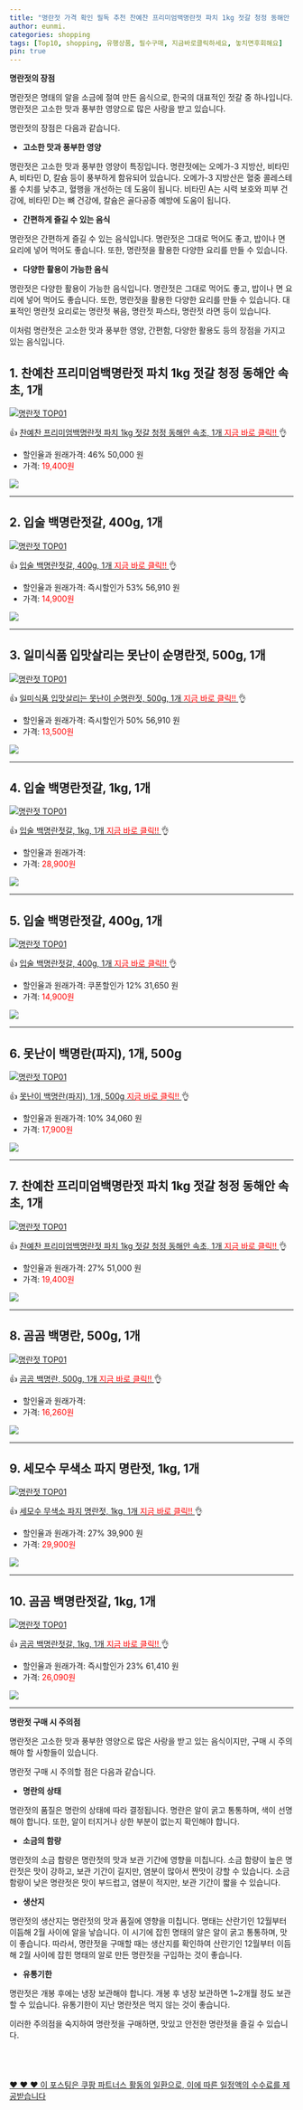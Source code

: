 ```yaml
---
title: "명란젓 가격 확인 필독 추천 찬예찬 프리미엄백명란젓 파치 1kg 젓갈 청정 동해안 속초, 1개 비교 장점 구매가이드"
author: eunmi.
categories: shopping
tags: [Top10, shopping, 유행상품, 필수구매, 지금바로클릭하세요, 놓치면후회해요]
pin: true
---
```

**명란젓의 장점**

명란젓은 명태의 알을 소금에 절여 만든 음식으로, 한국의 대표적인 젓갈 중 하나입니다. 명란젓은 고소한 맛과 풍부한 영양으로 많은 사랑을 받고 있습니다.

명란젓의 장점은 다음과 같습니다.

* **고소한 맛과 풍부한 영양**

명란젓은 고소한 맛과 풍부한 영양이 특징입니다. 명란젓에는 오메가-3 지방산, 비타민 A, 비타민 D, 칼슘 등이 풍부하게 함유되어 있습니다. 오메가-3 지방산은 혈중 콜레스테롤 수치를 낮추고, 혈행을 개선하는 데 도움이 됩니다. 비타민 A는 시력 보호와 피부 건강에, 비타민 D는 뼈 건강에, 칼슘은 골다공증 예방에 도움이 됩니다.

* **간편하게 즐길 수 있는 음식**

명란젓은 간편하게 즐길 수 있는 음식입니다. 명란젓은 그대로 먹어도 좋고, 밥이나 면 요리에 넣어 먹어도 좋습니다. 또한, 명란젓을 활용한 다양한 요리를 만들 수 있습니다.

* **다양한 활용이 가능한 음식**

명란젓은 다양한 활용이 가능한 음식입니다. 명란젓은 그대로 먹어도 좋고, 밥이나 면 요리에 넣어 먹어도 좋습니다. 또한, 명란젓을 활용한 다양한 요리를 만들 수 있습니다. 대표적인 명란젓 요리로는 명란젓 볶음, 명란젓 파스타, 명란젓 라면 등이 있습니다.

이처럼 명란젓은 고소한 맛과 풍부한 영양, 간편함, 다양한 활용도 등의 장점을 가지고 있는 음식입니다.

   

## 1. 찬예찬 프리미엄백명란젓 파치 1kg 젓갈 청정 동해안 속초, 1개

[![명란젓 TOP01](https://thumbnail8.coupangcdn.com/thumbnails/remote/230x230ex/image/vendor_inventory/d73c/b9aa8d0b316cf198d41f9d1d63966c13856a8bd87c0567a67c587fa86fc6.jpg)](https://link.coupang.com/re/AFFSDP?lptag=AF3617701&subid=GithubCoopas&pageKey=6773230270&traceid=V0-153&itemId=15909150556&vendorItemId=70866325724)


👍 [찬예찬 프리미엄백명란젓 파치 1kg 젓갈 청정 동해안 속초, 1개 <font color=red> 지금 바로 클릭!! </font> ](https://link.coupang.com/re/AFFSDP?lptag=AF3617701&subid=GithubCoopas&pageKey=6773230270&traceid=V0-153&itemId=15909150556&vendorItemId=70866325724) 👌 


- 할인율과 원래가격: 46%  50,000   원
- 가격: <span style='color:red'>19,400원</span>

[![](/discount_price.png)](https://link.coupang.com/re/AFFSDP?lptag=AF3617701&subid=GithubCoopas&pageKey=6773230270&traceid=V0-153&itemId=15909150556&vendorItemId=70866325724)

---


   

## 2. 입술 백명란젓갈, 400g, 1개

[![명란젓 TOP01](https://thumbnail8.coupangcdn.com/thumbnails/remote/230x230ex/image/retail/images/2021/07/01/14/9/bd47cc16-0739-4b71-b787-ff409cedf8ad.jpg)](https://link.coupang.com/re/AFFSDP?lptag=AF3617701&subid=GithubCoopas&pageKey=6131362877&traceid=V0-153&itemId=10658339279&vendorItemId=77939175588)


👍 [입술 백명란젓갈, 400g, 1개 <font color=red> 지금 바로 클릭!! </font> ](https://link.coupang.com/re/AFFSDP?lptag=AF3617701&subid=GithubCoopas&pageKey=6131362877&traceid=V0-153&itemId=10658339279&vendorItemId=77939175588) 👌 


- 할인율과 원래가격: 즉시할인가 53%  56,910   원
- 가격: <span style='color:red'>14,900원</span>

[![](/discount_price.png)](https://link.coupang.com/re/AFFSDP?lptag=AF3617701&subid=GithubCoopas&pageKey=6131362877&traceid=V0-153&itemId=10658339279&vendorItemId=77939175588)

---


   

## 3. 일미식품 입맛살리는 못난이 순명란젓, 500g, 1개

[![명란젓 TOP01](https://thumbnail6.coupangcdn.com/thumbnails/remote/230x230ex/image/retail/images/3675790381395191-0c60cb6d-02ff-47df-8d19-cfd132cf19d1.jpg)](https://link.coupang.com/re/AFFSDP?lptag=AF3617701&subid=GithubCoopas&pageKey=7610523471&traceid=V0-153&itemId=3825076002&vendorItemId=71809940315)


👍 [일미식품 입맛살리는 못난이 순명란젓, 500g, 1개 <font color=red> 지금 바로 클릭!! </font> ](https://link.coupang.com/re/AFFSDP?lptag=AF3617701&subid=GithubCoopas&pageKey=7610523471&traceid=V0-153&itemId=3825076002&vendorItemId=71809940315) 👌 


- 할인율과 원래가격: 즉시할인가 50%  56,910   원
- 가격: <span style='color:red'>13,500원</span>

[![](/discount_price.png)](https://link.coupang.com/re/AFFSDP?lptag=AF3617701&subid=GithubCoopas&pageKey=7610523471&traceid=V0-153&itemId=3825076002&vendorItemId=71809940315)

---


   

## 4. 입술 백명란젓갈, 1kg, 1개

[![명란젓 TOP01](https://thumbnail6.coupangcdn.com/thumbnails/remote/230x230ex/image/retail/images/2021/10/15/18/8/00adde5a-2bcf-4609-a468-3099f22cd624.jpg)](https://link.coupang.com/re/AFFSDP?lptag=AF3617701&subid=GithubCoopas&pageKey=6131362877&traceid=V0-153&itemId=11694696243&vendorItemId=78969011317)


👍 [입술 백명란젓갈, 1kg, 1개 <font color=red> 지금 바로 클릭!! </font> ](https://link.coupang.com/re/AFFSDP?lptag=AF3617701&subid=GithubCoopas&pageKey=6131362877&traceid=V0-153&itemId=11694696243&vendorItemId=78969011317) 👌 


- 할인율과 원래가격: 
- 가격: <span style='color:red'>28,900원</span>

[![](/discount_price.png)](https://link.coupang.com/re/AFFSDP?lptag=AF3617701&subid=GithubCoopas&pageKey=6131362877&traceid=V0-153&itemId=11694696243&vendorItemId=78969011317)

---


   

## 5. 입술 백명란젓갈, 400g, 1개

[![명란젓 TOP01](https://thumbnail8.coupangcdn.com/thumbnails/remote/230x230ex/image/retail/images/2021/07/01/14/9/bd47cc16-0739-4b71-b787-ff409cedf8ad.jpg)](https://link.coupang.com/re/AFFSDP?lptag=AF3617701&subid=GithubCoopas&pageKey=6131362877&traceid=V0-153&itemId=10658339279&vendorItemId=77939175588)


👍 [입술 백명란젓갈, 400g, 1개 <font color=red> 지금 바로 클릭!! </font> ](https://link.coupang.com/re/AFFSDP?lptag=AF3617701&subid=GithubCoopas&pageKey=6131362877&traceid=V0-153&itemId=10658339279&vendorItemId=77939175588) 👌 


- 할인율과 원래가격: 쿠폰할인가 12%  31,650   원
- 가격: <span style='color:red'>14,900원</span>

[![](/discount_price.png)](https://link.coupang.com/re/AFFSDP?lptag=AF3617701&subid=GithubCoopas&pageKey=6131362877&traceid=V0-153&itemId=10658339279&vendorItemId=77939175588)

---


   

## 6. 못난이 백명란(파지), 1개, 500g

[![명란젓 TOP01](https://thumbnail9.coupangcdn.com/thumbnails/remote/230x230ex/image/vendor_inventory/5936/1ebde2a655805e659e32bae20bc65192deb556e2370458675e1701dc3417.jpg)](https://link.coupang.com/re/AFFSDP?lptag=AF3617701&subid=GithubCoopas&pageKey=7645318613&traceid=V0-153&itemId=20327137430&vendorItemId=87412479438)


👍 [못난이 백명란(파지), 1개, 500g <font color=red> 지금 바로 클릭!! </font> ](https://link.coupang.com/re/AFFSDP?lptag=AF3617701&subid=GithubCoopas&pageKey=7645318613&traceid=V0-153&itemId=20327137430&vendorItemId=87412479438) 👌 


- 할인율과 원래가격: 10%  34,060   원
- 가격: <span style='color:red'>17,900원</span>

[![](/discount_price.png)](https://link.coupang.com/re/AFFSDP?lptag=AF3617701&subid=GithubCoopas&pageKey=7645318613&traceid=V0-153&itemId=20327137430&vendorItemId=87412479438)

---


   

## 7. 찬예찬 프리미엄백명란젓 파치 1kg 젓갈 청정 동해안 속초, 1개

[![명란젓 TOP01](https://thumbnail8.coupangcdn.com/thumbnails/remote/230x230ex/image/vendor_inventory/d73c/b9aa8d0b316cf198d41f9d1d63966c13856a8bd87c0567a67c587fa86fc6.jpg)](https://link.coupang.com/re/AFFSDP?lptag=AF3617701&subid=GithubCoopas&pageKey=6773230270&traceid=V0-153&itemId=15909150556&vendorItemId=70866325724)


👍 [찬예찬 프리미엄백명란젓 파치 1kg 젓갈 청정 동해안 속초, 1개 <font color=red> 지금 바로 클릭!! </font> ](https://link.coupang.com/re/AFFSDP?lptag=AF3617701&subid=GithubCoopas&pageKey=6773230270&traceid=V0-153&itemId=15909150556&vendorItemId=70866325724) 👌 


- 할인율과 원래가격: 27%  51,000   원
- 가격: <span style='color:red'>19,400원</span>

[![](/discount_price.png)](https://link.coupang.com/re/AFFSDP?lptag=AF3617701&subid=GithubCoopas&pageKey=6773230270&traceid=V0-153&itemId=15909150556&vendorItemId=70866325724)

---


   

## 8. 곰곰 백명란, 500g, 1개

[![명란젓 TOP01](https://thumbnail10.coupangcdn.com/thumbnails/remote/230x230ex/image/retail/images/4803668408651847-5b1926de-37c5-4657-9bcf-3e0224d63038.jpg)](https://link.coupang.com/re/AFFSDP?lptag=AF3617701&subid=GithubCoopas&pageKey=7297193823&traceid=V0-153&itemId=6506392990&vendorItemId=73800690048)


👍 [곰곰 백명란, 500g, 1개 <font color=red> 지금 바로 클릭!! </font> ](https://link.coupang.com/re/AFFSDP?lptag=AF3617701&subid=GithubCoopas&pageKey=7297193823&traceid=V0-153&itemId=6506392990&vendorItemId=73800690048) 👌 


- 할인율과 원래가격: 
- 가격: <span style='color:red'>16,260원</span>

[![](/discount_price.png)](https://link.coupang.com/re/AFFSDP?lptag=AF3617701&subid=GithubCoopas&pageKey=7297193823&traceid=V0-153&itemId=6506392990&vendorItemId=73800690048)

---


   

## 9. 세모수 무색소 파지 명란젓, 1kg, 1개

[![명란젓 TOP01](https://thumbnail9.coupangcdn.com/thumbnails/remote/230x230ex/image/vendor_inventory/e3c7/fdf4ed9a1011697df38828caacf5c65cc005e0c3c09f34132f9a0ec9fc7e.jpg)](https://link.coupang.com/re/AFFSDP?lptag=AF3617701&subid=GithubCoopas&pageKey=176889323&traceid=V0-153&itemId=505733969&vendorItemId=73671831613)


👍 [세모수 무색소 파지 명란젓, 1kg, 1개 <font color=red> 지금 바로 클릭!! </font> ](https://link.coupang.com/re/AFFSDP?lptag=AF3617701&subid=GithubCoopas&pageKey=176889323&traceid=V0-153&itemId=505733969&vendorItemId=73671831613) 👌 


- 할인율과 원래가격: 27%  39,900   원
- 가격: <span style='color:red'>29,900원</span>

[![](/discount_price.png)](https://link.coupang.com/re/AFFSDP?lptag=AF3617701&subid=GithubCoopas&pageKey=176889323&traceid=V0-153&itemId=505733969&vendorItemId=73671831613)

---


   

## 10. 곰곰 백명란젓갈, 1kg, 1개

[![명란젓 TOP01](https://thumbnail8.coupangcdn.com/thumbnails/remote/230x230ex/image/retail/images/2305428407733363-00ee3947-37fd-43a2-89a4-f01d10c0015c.jpg)](https://link.coupang.com/re/AFFSDP?lptag=AF3617701&subid=GithubCoopas&pageKey=7297193823&traceid=V0-153&itemId=18664572423&vendorItemId=85799103532)


👍 [곰곰 백명란젓갈, 1kg, 1개 <font color=red> 지금 바로 클릭!! </font> ](https://link.coupang.com/re/AFFSDP?lptag=AF3617701&subid=GithubCoopas&pageKey=7297193823&traceid=V0-153&itemId=18664572423&vendorItemId=85799103532) 👌 


- 할인율과 원래가격: 즉시할인가 23%  61,410   원
- 가격: <span style='color:red'>26,090원</span>

[![](/discount_price.png)](https://link.coupang.com/re/AFFSDP?lptag=AF3617701&subid=GithubCoopas&pageKey=7297193823&traceid=V0-153&itemId=18664572423&vendorItemId=85799103532)

---
**명란젓 구매 시 주의점**

명란젓은 고소한 맛과 풍부한 영양으로 많은 사랑을 받고 있는 음식이지만, 구매 시 주의해야 할 사항들이 있습니다.

명란젓 구매 시 주의할 점은 다음과 같습니다.

* **명란의 상태**

명란젓의 품질은 명란의 상태에 따라 결정됩니다. 명란은 알이 굵고 통통하며, 색이 선명해야 합니다. 또한, 알이 터지거나 상한 부분이 없는지 확인해야 합니다.

* **소금의 함량**

명란젓의 소금 함량은 명란젓의 맛과 보관 기간에 영향을 미칩니다. 소금 함량이 높은 명란젓은 맛이 강하고, 보관 기간이 길지만, 염분이 많아서 짠맛이 강할 수 있습니다. 소금 함량이 낮은 명란젓은 맛이 부드럽고, 염분이 적지만, 보관 기간이 짧을 수 있습니다.

* **생산지**

명란젓의 생산지는 명란젓의 맛과 품질에 영향을 미칩니다. 명태는 산란기인 12월부터 이듬해 2월 사이에 알을 낳습니다. 이 시기에 잡힌 명태의 알은 알이 굵고 통통하며, 맛이 좋습니다. 따라서, 명란젓을 구매할 때는 생산지를 확인하여 산란기인 12월부터 이듬해 2월 사이에 잡힌 명태의 알로 만든 명란젓을 구입하는 것이 좋습니다.

* **유통기한**

명란젓은 개봉 후에는 냉장 보관해야 합니다. 개봉 후 냉장 보관하면 1~2개월 정도 보관할 수 있습니다. 유통기한이 지난 명란젓은 먹지 않는 것이 좋습니다.

이러한 주의점을 숙지하여 명란젓을 구매하면, 맛있고 안전한 명란젓을 즐길 수 있습니다.<br><br><br><br><br> [ ❤ ❤ ❤ 이 포스팅은 쿠팡 파트너스 활동의 일환으로, 이에 따른 일정액의 수수료를 제공받습니다](https://link.coupang.com/a/bcEFyh)